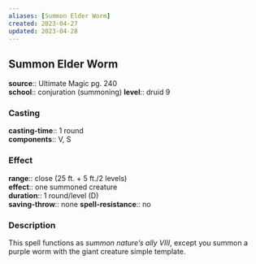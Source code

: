```yaml
---
aliases: [Summon Elder Worm]
created: 2023-04-27
updated: 2023-04-28
---
```


## Summon Elder Worm

**source**:: Ultimate Magic pg. 240  
**school**:: conjuration (summoning)
**level**:: druid 9

### Casting

**casting-time**:: 1 round  
**components**:: V, S

### Effect

**range**:: close (25 ft. + 5 ft./2 levels)  
**effect**:: one summoned creature  
**duration**:: 1 round/level (D)  
**saving-throw**:: none
**spell-resistance**:: no

### Description

This spell functions as *summon nature’s ally VIII*, except you summon a purple worm with the giant creature simple template.
